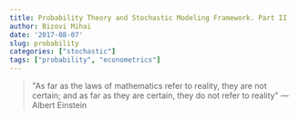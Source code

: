 ```yaml
---
title: Probability Theory and Stochastic Modeling Framework. Part II
author: Bizovi Mihai
date: '2017-08-07'
slug: probability
categories: ["stochastic"]
tags: ["probability", "econometrics"]
---
```


> "As far as the laws of mathematics refer to reality,
they are not certain; and as far as they are certain,
they do not refer to reality" — Albert Einstein


<!-- Economics is moving from an approach of structural verification of theoretical models towards an empirical one, and computational, data analysis models will take over the field. -->